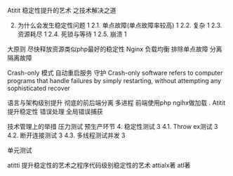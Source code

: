 Atitit 稳定性提升的艺术 之技术解决之道



2. 为什么会发生稳定性问题	1
2.1. 单点故障(单点故障率较高)	1
2.2. 复杂	1
2.3. 资源耗尽	1
2.4. 死锁与等待	1
2.5. 崩溃	1

大原则
尽快释放资源类似php最好的稳定性
Nginx 负载均衡 排除单点故障
分离 隔离故障

Crash-only 模式  自动重启服务 守护
Crash-only software refers to computer programs that handle failures by simply restarting, without attempting any sophisticated recover

语言与架构级别提升
彻底的前后端分离
多进程  前端使用php ngihx做加载
. Atitit 提升稳定性 错误处理 全局错误捕获

技术管理上的举措
压力测试
预生产环节
4. 稳定性测试	3
4.1. Throw ex测试	3
4.2. 断开连接测试	3
4.3. 多线程测试并发	3

单元测试


atitti 提升稳定性的艺术之程序代码级别稳定性的艺术  attialx著 atl著  
